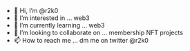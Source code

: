 - 👋 Hi, I’m @r2k0
- 👀 I’m interested in ... web3
- 🌱 I’m currently learning ... web3
- 💞️ I’m looking to collaborate on ... membership NFT projects
- 📫 How to reach me ... dm me on twitter @r2k0

<!---
r2k0/r2k0 is a ✨ special ✨ repository because its `README.md` (this file) appears on your GitHub profile.
You can click the Preview link to take a look at your changes.
--->
